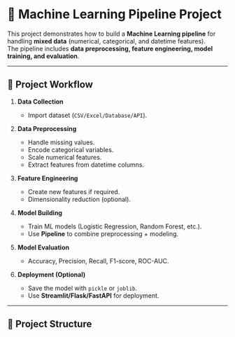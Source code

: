 # 🧠 Machine Learning Pipeline Project

This project demonstrates how to build a **Machine Learning pipeline** for handling **mixed data** (numerical, categorical, and datetime features).  
The pipeline includes **data preprocessing, feature engineering, model training, and evaluation**.

---

## 🚀 Project Workflow

1. **Data Collection**  
   - Import dataset (`CSV/Excel/Database/API`).

2. **Data Preprocessing**
   - Handle missing values.
   - Encode categorical variables.
   - Scale numerical features.
   - Extract features from datetime columns.

3. **Feature Engineering**
   - Create new features if required.
   - Dimensionality reduction (optional).

4. **Model Building**
   - Train ML models (Logistic Regression, Random Forest, etc.).
   - Use **Pipeline** to combine preprocessing + modeling.

5. **Model Evaluation**
   - Accuracy, Precision, Recall, F1-score, ROC-AUC.

6. **Deployment (Optional)**
   - Save the model with `pickle` or `joblib`.
   - Use **Streamlit/Flask/FastAPI** for deployment.

---

## 📂 Project Structure

